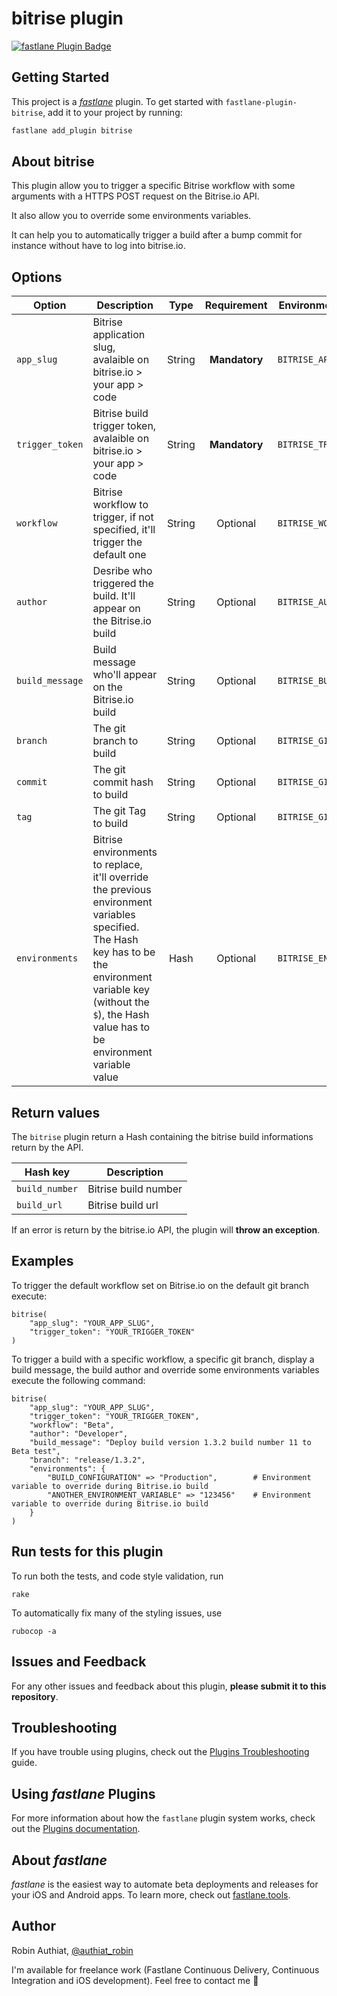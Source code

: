 # bitrise plugin

[![fastlane Plugin Badge](https://rawcdn.githack.com/fastlane/fastlane/master/fastlane/assets/plugin-badge.svg)](https://rubygems.org/gems/fastlane-plugin-bitrise)

## Getting Started

This project is a [_fastlane_](https://github.com/fastlane/fastlane) plugin. To get started with `fastlane-plugin-bitrise`, add it to your project by running:

```bash
fastlane add_plugin bitrise
```

## About bitrise

This plugin allow you to trigger a specific Bitrise workflow with some arguments with a HTTPS POST request on the Bitrise.io API.

It also allow you to override some environments variables.

It can help you to automatically trigger a build after a bump commit for instance without have to log into bitrise.io. 

## Options

| Option | Description | Type | Requirement | Environment Variable |
| --- | --- | :---: | :---: | --- |
| `app_slug` | Bitrise application slug, avalaible on bitrise.io > your app > code | String | **Mandatory** | `BITRISE_APP_SLUG` |
| `trigger_token` | Bitrise build trigger token, avalaible on bitrise.io > your app > code | String | **Mandatory** | `BITRISE_TRIGGER_TOKEN` |
| `workflow` | Bitrise workflow to trigger, if not specified, it'll trigger the default one | String | Optional | `BITRISE_WORKFLOW` |
| `author` | Desribe who triggered the build. It'll appear on the Bitrise.io build | String | Optional | `BITRISE_AUTHOR` |
| `build_message` | Build message who'll appear on the Bitrise.io build | String | Optional | `BITRISE_BUILD_MESSAGE` |
| `branch` | The git branch to build | String | Optional | `BITRISE_GIT_BRANCH` |
| `commit` | The git commit hash to build | String | Optional | `BITRISE_GIT_COMMIT` |
| `tag` | The git Tag to build | String | Optional | `BITRISE_GIT_TAG` |
| `environments` | Bitrise environments to replace, it'll override the previous environment variables specified. The Hash key has to be the environment variable key (without the `$`), the Hash value has to be environment variable value | Hash | Optional | `BITRISE_ENVIRONMENTS` |

## Return values

The `bitrise` plugin return a Hash containing the bitrise build informations return by the API. 

| Hash key | Description |
| --- | --- |
| `build_number` | Bitrise build number |
| `build_url` | Bitrise build url |

If an error is return by the bitrise.io API, the plugin will **throw an exception**. 

## Examples

To trigger the default workflow set on Bitrise.io on the default git branch execute:
```
bitrise(
    "app_slug": "YOUR_APP_SLUG",
    "trigger_token": "YOUR_TRIGGER_TOKEN"
)
```

To trigger a build with a specific workflow, a specific git branch, display a build message, the build author and override some environments variables execute the following command:
```
bitrise(
    "app_slug": "YOUR_APP_SLUG",
    "trigger_token": "YOUR_TRIGGER_TOKEN",
    "workflow": "Beta",
    "author": "Developer",
    "build_message": "Deploy build version 1.3.2 build number 11 to Beta test",
    "branch": "release/1.3.2",
    "environments": {
        "BUILD_CONFIGURATION" => "Production",        # Environment variable to override during Bitrise.io build
        "ANOTHER_ENVIRONMENT_VARIABLE" => "123456"    # Environment variable to override during Bitrise.io build
    }
)
```

## Run tests for this plugin

To run both the tests, and code style validation, run

```
rake
```

To automatically fix many of the styling issues, use
```
rubocop -a
```

## Issues and Feedback

For any other issues and feedback about this plugin, **please submit it to this repository**.

## Troubleshooting

If you have trouble using plugins, check out the [Plugins Troubleshooting](https://docs.fastlane.tools/plugins/plugins-troubleshooting/) guide.

## Using _fastlane_ Plugins

For more information about how the `fastlane` plugin system works, check out the [Plugins documentation](https://docs.fastlane.tools/plugins/create-plugin/).

## About _fastlane_

_fastlane_ is the easiest way to automate beta deployments and releases for your iOS and Android apps. To learn more, check out [fastlane.tools](https://fastlane.tools).

## Author
Robin Authiat, [@authiat_robin](https://twitter.com/authiat_robin)

I'm available for freelance work (Fastlane Continuous Delivery, Continuous Integration and iOS development). Feel free to contact me 🚀